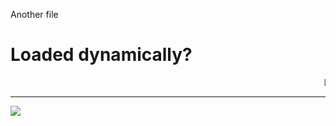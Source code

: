 Another file
<br/>
<h1>Loaded dynamically?</h1>
<marquee>It can have html markup</marquee>
<hr>
<img src="https://media0.giphy.com/media/A8NkSPltT13H2/giphy.gif"/>